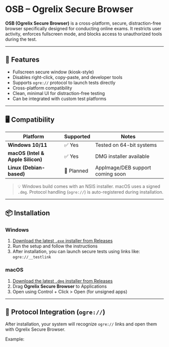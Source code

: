 # OSB – Ogrelix Secure Browser

**OSB (Ogrelix Secure Browser)** is a cross-platform, secure, distraction-free browser specifically designed for conducting online exams. It restricts user activity, enforces fullscreen mode, and blocks access to unauthorized tools during the test.

---

## 🚀 Features

- Fullscreen secure window (kiosk-style)
- Disables right-click, copy-paste, and developer tools
- Supports `ogre://` protocol to launch tests directly
- Cross-platform compatibility
- Clean, minimal UI for distraction-free testing
- Can be integrated with custom test platforms

---

## 🖥️ Compatibility

| Platform | Supported | Notes |
|----------|-----------|-------|
| **Windows 10/11** | ✅ Yes | Tested on 64-bit systems |
| **macOS (Intel & Apple Silicon)** | ✅ Yes | DMG installer available |
| **Linux (Debian-based)** | 🔶 Planned | AppImage/DEB support coming soon |

> 💡 Windows build comes with an NSIS installer. macOS uses a signed `.dmg`. Protocol handling (`ogre://`) is auto-registered during installation.

---

## 📦 Installation

### Windows

1. [Download the latest `.exe` installer from Releases](https://github.com/your-username/your-repo/releases)
2. Run the setup and follow the instructions
3. After installation, you can launch secure tests using links like:  
   `ogre://__testlink`

### macOS

1. [Download the latest `.dmg` installer from Releases](https://github.com/your-username/your-repo/releases)
2. Drag **Ogrelix Secure Browser** to Applications
3. Open using Control + Click > Open (for unsigned apps)

---

## 🔐 Protocol Integration (`ogre://`)

After installation, your system will recognize `ogre://` links and open them with Ogrelix Secure Browser.

Example:
